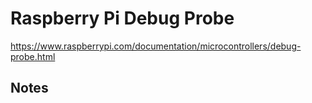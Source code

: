 # Raspberry Pi Debug Probe

https://www.raspberrypi.com/documentation/microcontrollers/debug-probe.html

## Notes

